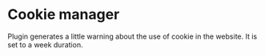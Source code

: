 # Cookie manager
Plugin generates a little warning about the use of cookie in the website.
It is set to a week duration.